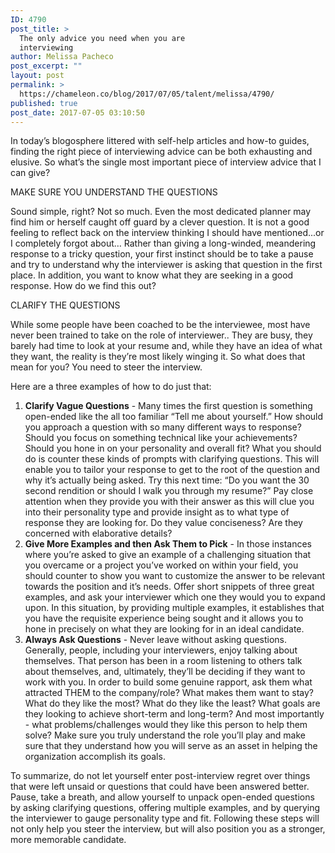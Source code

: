```yaml
---
ID: 4790
post_title: >
  The only advice you need when you are
  interviewing
author: Melissa Pacheco
post_excerpt: ""
layout: post
permalink: >
  https://chameleon.co/blog/2017/07/05/talent/melissa/4790/
published: true
post_date: 2017-07-05 03:10:50
---
```

In today’s blogosphere littered with self-help articles and how-to guides, finding the right piece of interviewing advice can be both exhausting and elusive. So what’s the single most important piece of interview advice that I can give?

MAKE SURE YOU UNDERSTAND THE QUESTIONS

Sound simple, right? Not so much. Even the most dedicated planner may find him or herself caught off guard by a clever question. It is not a good feeling to reflect back on the interview thinking I should have mentioned...or I completely forgot about… Rather than giving a long-winded, meandering response to a tricky question, your first instinct should be to take a pause and try to understand why the interviewer is asking that question in the first place. In addition, you want to know what they are seeking in a good response. How do we find this out?

CLARIFY THE QUESTIONS

While some people have been coached to be the interviewee, most have never been trained to take on the role of interviewer.. They are busy, they barely had time to look at your resume and, while they have an idea of what they want, the reality is they’re most likely winging it. So what does that mean for you? You need to steer the interview.

Here are a three examples of how to do just that:
<ol>
 	<li><strong>Clarify Vague Questions</strong> - Many times the first question is something open-ended like the all too familiar “Tell me about yourself.” How should you approach a question with so many different ways to response? Should you focus on something technical like your achievements? Should you hone in on your personality and overall fit? What you should do is counter these kinds of prompts with clarifying questions. This will enable you to tailor your response to get to the root of the question and why it’s actually being asked. Try this next time: “Do you want the 30 second rendition or should I walk you through my resume?” Pay close attention when they provide you with their answer as this will clue you into their personality type and provide insight as to what type of response they are looking for. Do they value conciseness? Are they concerned with elaborative details?</li>
 	<li><strong>Give More Examples and then Ask Them to Pick</strong> - In those instances where you’re asked to give an example of a challenging situation that you overcame or a project you’ve worked on within your field, you should counter to show you want to customize the answer to be relevant towards the position and it’s needs. Offer short snippets of three great examples, and ask your interviewer which one they would you to expand upon. In this situation, by providing multiple examples, it establishes that you have the requisite experience being sought and it allows you to hone in precisely on what they are looking for in an ideal candidate.</li>
 	<li><strong>Always Ask Questions</strong> - Never leave without asking questions. Generally, people, including your interviewers, enjoy talking about themselves. That person has been in a room listening to others talk about themselves, and, ultimately, they’ll be deciding if they want to work with you. In order to build some genuine rapport, ask them what attracted THEM to the company/role? What makes them want to stay? What do they like the most? What do they like the least? What goals are they looking to achieve short-term and long-term? And most importantly - what problems/challenges would they like this person to help them solve? Make sure you truly understand the role you’ll play and make sure that they understand how you will serve as an asset in helping the organization accomplish its goals.</li>
</ol>
To summarize, do not let yourself enter post-interview regret over things that were left unsaid or questions that could have been answered better. Pause, take a breath, and allow yourself to unpack open-ended questions by asking clarifying questions, offering multiple examples, and by querying the interviewer to gauge personality type and fit. Following these steps will not only help you steer the interview, but will also position you as a stronger, more memorable candidate.